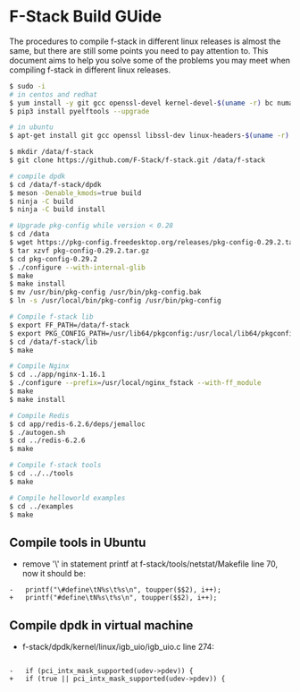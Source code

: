 # F-Stack Build GUide

The procedures to compile f-stack in different linux releases is almost the same, but there are still some points you need to pay attention to. This document aims to help you solve some of the problems you may meet when compiling f-stack in different linux releases.

```sh
$ sudo -i
# in centos and redhat
$ yum install -y git gcc openssl-devel kernel-devel-$(uname -r) bc numactl-devel python
$ pip3 install pyelftools --upgrade

# in ubuntu
$ apt-get install git gcc openssl libssl-dev linux-headers-$(uname -r) bc libnuma1 libnuma-dev libpcre3 libpcre3-dev zlib1g-dev python

$ mkdir /data/f-stack
$ git clone https://github.com/F-Stack/f-stack.git /data/f-stack

# compile dpdk
$ cd /data/f-stack/dpdk
$ meson -Denable_kmods=true build
$ ninja -C build
$ ninja -C build install

# Upgrade pkg-config while version < 0.28
$ cd /data
$ wget https://pkg-config.freedesktop.org/releases/pkg-config-0.29.2.tar.gz
$ tar xzvf pkg-config-0.29.2.tar.gz
$ cd pkg-config-0.29.2
$ ./configure --with-internal-glib
$ make
$ make install
$ mv /usr/bin/pkg-config /usr/bin/pkg-config.bak
$ ln -s /usr/local/bin/pkg-config /usr/bin/pkg-config

# Compile f-stack lib
$ export FF_PATH=/data/f-stack
$ export PKG_CONFIG_PATH=/usr/lib64/pkgconfig:/usr/local/lib64/pkgconfig:/usr/lib/pkgconfig
$ cd /data/f-stack/lib
$ make

# Compile Nginx
$ cd ../app/nginx-1.16.1
$ ./configure --prefix=/usr/local/nginx_fstack --with-ff_module
$ make
$ make install

# Compile Redis
$ cd app/redis-6.2.6/deps/jemalloc
$ ./autogen.sh
$ cd ../redis-6.2.6
$ make

# Compile f-stack tools
$ cd ../../tools
$ make

# Compile helloworld examples
$ cd ../examples
$ make
```

## Compile tools in Ubuntu

- remove '\\' in statement printf at f-stack/tools/netstat/Makefile line 70, now it should be:

```
-   printf("\#define\tN%s\t%s\n", toupper($$2), i++);
+   printf("#define\tN%s\t%s\n", toupper($$2), i++);
```

## Compile dpdk in virtual machine

- f-stack/dpdk/kernel/linux/igb_uio/igb_uio.c line 274:
```

-   if (pci_intx_mask_supported(udev->pdev)) {
+   if (true || pci_intx_mask_supported(udev->pdev)) {
```

